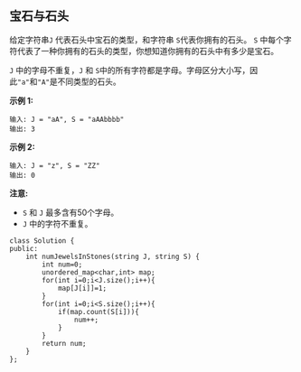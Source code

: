 ## 宝石与石头

给定字符串`J` 代表石头中宝石的类型，和字符串 `S`代表你拥有的石头。 `S` 中每个字符代表了一种你拥有的石头的类型，你想知道你拥有的石头中有多少是宝石。

`J` 中的字母不重复，`J` 和 `S`中的所有字符都是字母。字母区分大小写，因此`"a"`和`"A"`是不同类型的石头。

**示例 1:**

```
输入: J = "aA", S = "aAAbbbb"
输出: 3
```

**示例 2:**

```
输入: J = "z", S = "ZZ"
输出: 0
```

**注意:**

- `S` 和 `J` 最多含有50个字母。
-  `J` 中的字符不重复。

```
class Solution {
public:
    int numJewelsInStones(string J, string S) {
        int num=0;
        unordered_map<char,int> map;
        for(int i=0;i<J.size();i++){
            map[J[i]]=1;
        }
        for(int i=0;i<S.size();i++){
            if(map.count(S[i])){
                num++;
            }
        }
        return num;
    }
};
```

